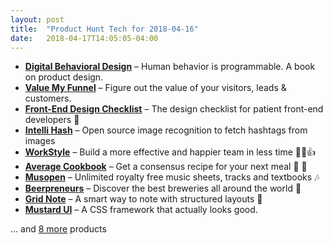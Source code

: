 ```yaml
---
layout: post
title:  "Product Hunt Tech for 2018-04-16"
date:   2018-04-17T14:05:05-04:00
---
```


* **[Digital Behavioral Design](https://www.producthunt.com/posts/digital-behavioral-design?utm_campaign=producthunt-api&utm_medium=api&utm_source=Application%3A+Daily+Digest+RSS+%28ID%3A+3202%29)** – Human behavior is programmable. A book on product design.
* **[Value My Funnel](https://www.producthunt.com/posts/value-my-funnel?utm_campaign=producthunt-api&utm_medium=api&utm_source=Application%3A+Daily+Digest+RSS+%28ID%3A+3202%29)** – Figure out the value of your visitors, leads & customers.
* **[Front-End Design Checklist](https://www.producthunt.com/posts/front-end-design-checklist?utm_campaign=producthunt-api&utm_medium=api&utm_source=Application%3A+Daily+Digest+RSS+%28ID%3A+3202%29)** – The design checklist for patient front-end developers 💎
* **[Intelli Hash](https://www.producthunt.com/posts/intelli-hash?utm_campaign=producthunt-api&utm_medium=api&utm_source=Application%3A+Daily+Digest+RSS+%28ID%3A+3202%29)** – Open source image recognition to fetch hashtags from images
* **[WorkStyle](https://www.producthunt.com/posts/workstyle?utm_campaign=producthunt-api&utm_medium=api&utm_source=Application%3A+Daily+Digest+RSS+%28ID%3A+3202%29)** – Build a more effective and happier team in less time 🔨😍👍
* **[Average Cookbook](https://www.producthunt.com/posts/average-cookbook?utm_campaign=producthunt-api&utm_medium=api&utm_source=Application%3A+Daily+Digest+RSS+%28ID%3A+3202%29)** – Get a consensus recipe for your next meal 🍪 🍰
* **[Musopen](https://www.producthunt.com/posts/musopen?utm_campaign=producthunt-api&utm_medium=api&utm_source=Application%3A+Daily+Digest+RSS+%28ID%3A+3202%29)** – Unlimited royalty free music sheets, tracks and textbooks 🎶
* **[Beerpreneurs](https://www.producthunt.com/posts/beerpreneurs?utm_campaign=producthunt-api&utm_medium=api&utm_source=Application%3A+Daily+Digest+RSS+%28ID%3A+3202%29)** – Discover the best breweries all around the world 🍻
* **[Grid Note](https://www.producthunt.com/posts/grid-note?utm_campaign=producthunt-api&utm_medium=api&utm_source=Application%3A+Daily+Digest+RSS+%28ID%3A+3202%29)** – A smart way to note with structured layouts 📝
* **[Mustard UI](https://www.producthunt.com/posts/mustard-ui?utm_campaign=producthunt-api&utm_medium=api&utm_source=Application%3A+Daily+Digest+RSS+%28ID%3A+3202%29)** – A CSS framework that actually looks good.

… and [8 more](https://www.producthunt.com/tech) products